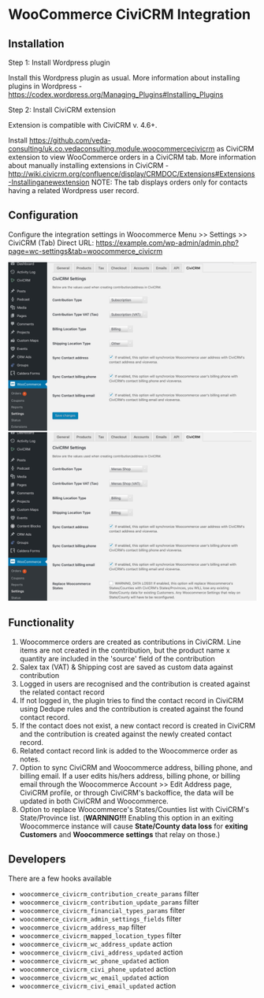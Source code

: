 # WooCommerce CiviCRM Integration

## Installation

Step 1: Install Wordpress plugin

Install this Wordpress plugin as usual. More information about installing plugins in Wordpress - https://codex.wordpress.org/Managing_Plugins#Installing_Plugins

Step 2: Install CiviCRM extension

Extension is compatible with CiviCRM v. 4.6+.

Install https://github.com/veda-consulting/uk.co.vedaconsulting.module.woocommercecivicrm as CiviCRM extension to view WooCommerce orders in a CiviCRM tab. More information about manually installing extensions in CiviCRM - http://wiki.civicrm.org/confluence/display/CRMDOC/Extensions#Extensions-Installinganewextension
NOTE: The tab displays orders only for contacts having a related Wordpress user record.

## Configuration

Configure the integration settings in Woocommerce Menu >> Settings >> CiviCRM (Tab)
Direct URL: https://example.com/wp-admin/admin.php?page=wc-settings&tab=woocommerce_civicrm

![Woocommerce CiviCRM Settings](./screenshots/settings.jpg)
![Woocommerce CiviCRM Settings 2](./screenshots/settings2.jpg)
## Functionality

1. Woocommerce orders are created as contributions in CiviCRM. Line items are not created in the contribution, but the product name x quantity are included in the 'source' field of the contribution
2. Salex tax (VAT) & Shipping cost are saved as custom data against contribution
3. Logged in users are recognised and the contribution is created against the related contact record
4. If not logged in, the plugin tries to find the contact record in CiviCRM using Dedupe rules and the contribution is created against the found contact record.
5. If the contact does not exist, a new contact record is created in CiviCRM and the contribution is created against the newly created contact record.
6. Related contact record link is added to the Woocommerce order as notes.
7. Option to sync CiviCRM and Woocommerce address, billing phone, and billing email. If a user edits his/hers address, billing phone, or billing email through the Woocommerce Account >> Edit Address page, CiviCRM profile, or through CiviCRM's backoffice, the data will be updated in both CiviCRM and Woocommerce.
8. Option to replace Woocommerce's States/Counties list with CiviCRM's State/Province list. (**WARNING!!!** Enabling this option in an exiting Woocommerce instance will cause **State/County data loss** for **exiting Customers** and **Woocommerce settings** that relay on those.)

## Developers
There are a few hooks available
* `woocommerce_civicrm_contribution_create_params` filter
* `woocommerce_civicrm_contribution_update_params` filter
* `woocommerce_civicrm_financial_types_params` filter
* `woocommerce_civicrm_admin_settings_fields` filter
* `woocommerce_civicrm_address_map` filter
* `woocommerce_civicrm_mapped_location_types` filter
* `woocommerce_civicrm_wc_address_update` action
* `woocommerce_civicrm_civi_address_updated` action
* `woocommerce_civicrm_wc_phone_updated` action
* `woocommerce_civicrm_civi_phone_updated` action
* `woocommerce_civicrm_wc_email_updated` action
* `woocommerce_civicrm_civi_email_updated` action